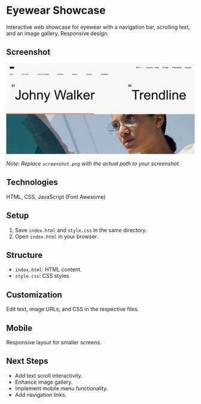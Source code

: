 # Eyewear Showcase

Interactive web showcase for eyewear with a navigation bar, scrolling text, and an image gallery. Responsive design.

## Screenshot

![Project Screenshot](Assets/View.png)

*Note: Replace `screenshot.png` with the actual path to your screenshot.*

## Technologies

HTML, CSS, JavaScript (Font Awesome)

## Setup

1. Save `index.html` and `style.css` in the same directory.
2. Open `index.html` in your browser.

## Structure

* `index.html`: HTML content.
* `style.css`: CSS styles.

## Customization

Edit text, image URLs, and CSS in the respective files.

## Mobile

Responsive layout for smaller screens.

## Next Steps

* Add text scroll interactivity.
* Enhance image gallery.
* Implement mobile menu functionality.
* Add navigation links.